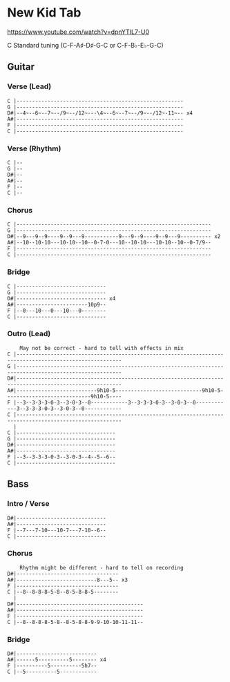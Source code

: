 
# New Kid Tab

<https://www.youtube.com/watch?v=dpnYTIL7-U0>

C Standard tuning (C-F-A♯-D♯-G-C or C-F-B♭-E♭-G-C)

## Guitar
  
### Verse (Lead)

    C |------------------------------------------------------
    G |------------------------------------------------------
    D#|--4~--6~--7~--/9~--/12~---\4~--6~--7~--/9~--/12~-11~-- x4
    A#|------------------------------------------------------
    F |------------------------------------------------------
    C |------------------------------------------------------

### Verse (Rhythm)

    C |--
    G |--
    D#|--
    A#|--
    F |--
    C |--

### Chorus

    C |---------------------------------------------------------------
    G |---------------------------------------------------------------
    D#|--9---9--9----9--9---9-----------9---9--9----9--9---9---------- x2
    A#|--10--10-10---10-10--10--0-7-0---10--10-10---10-10--10--0-7/9--
    F |---------------------------------------------------------------
    C |---------------------------------------------------------------

### Bridge

    C |-----------------------------
    G |-----------------------------
    D#|----------------------------- x4
    A#|-----------------------10p9--
    F |--0---10---0---10---0--------
    C |-----------------------------

### Outro (Lead)

        May not be correct - hard to tell with effects in mix
    C |--------------------------------------------------------------------------------------------------------
    G |--------------------------------------------------------------------------------------------------------
    D#|--------------------------------------------------------------------------------------------------------
    A#|--------------------------9h10-5----------------------------9h10-5----------------------------9h10-5----
    F |--3--3-3-3-0-3--3-0-3--0------------3--3-3-3-0-3--3-0-3--0------------3--3-3-3-0-3--3-0-3--0------------
    C |--------------------------------------------------------------------------------------------------------
      |
    C |--------------------------------
    G |--------------------------------
    D#|--------------------------------
    A#|--------------------------------
    F |--3--3-3-3-0-3--3-0-3--4--5--6--
    C |--------------------------------

## Bass

### Intro / Verse

    D#|-----------------------------
    A#|-----------------------------
    F |--7---7-10---10-7---7-10--6--
    C |-----------------------------

### Chorus

        Rhythm might be different - hard to tell on recording
    D#|---------------------------------
    A#|--------------------------8---5-- x3
    F |---------------------------------
    C |--8--8-8-8-5-8--8-5-8-8-5--------
      |
    D#|-----------------------------------------
    A#|-----------------------------------------
    F |-----------------------------------------
    C |--8--8-8-8-5-8--8-5-8-8-9-9-10-10-11-11--

### Bridge

    D#|--------------------------
    A#|------5----------5-------- x4
    F |----------5----------5h7--
    C |--5----------5------------
